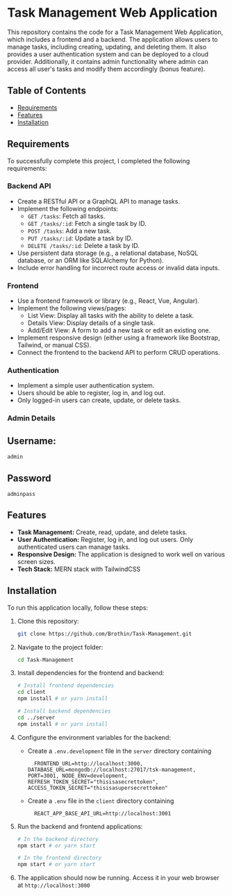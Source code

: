 # Task Management Web Application

This repository contains the code for a Task Management Web Application, which includes a frontend and a backend. The application allows users to manage tasks, including creating, updating, and deleting them. It also provides a user authentication system and can be deployed to a cloud provider. Additionally, it contains admin functionality where admin can access all user's tasks and modify them accordingly (bonus feature).

## Table of Contents
- [Requirements](#requirements)
- [Features](#features)
- [Installation](#installation)

## Requirements

To successfully complete this project, I completed the following requirements:

### Backend API

- Create a RESTful API or a GraphQL API to manage tasks.
- Implement the following endpoints:
  - `GET /tasks`: Fetch all tasks.
  - `GET /tasks/:id`: Fetch a single task by ID.
  - `POST /tasks`: Add a new task.
  - `PUT /tasks/:id`: Update a task by ID.
  - `DELETE /tasks/:id`: Delete a task by ID.
- Use persistent data storage (e.g., a relational database, NoSQL database, or an ORM like SQLAlchemy for Python).
- Include error handling for incorrect route access or invalid data inputs.

### Frontend

- Use a frontend framework or library (e.g., React, Vue, Angular).
- Implement the following views/pages:
  - List View: Display all tasks with the ability to delete a task.
  - Details View: Display details of a single task.
  - Add/Edit View: A form to add a new task or edit an existing one.
- Implement responsive design (either using a framework like Bootstrap, Tailwind, or manual CSS).
- Connect the frontend to the backend API to perform CRUD operations.

### Authentication

- Implement a simple user authentication system.
- Users should be able to register, log in, and log out.
- Only logged-in users can create, update, or delete tasks.

### Admin Details
## Username:
```
admin
```
## Password
```
adminpass
```

## Features

- **Task Management:** Create, read, update, and delete tasks.
- **User Authentication:** Register, log in, and log out users. Only authenticated users can manage tasks.
- **Responsive Design:** The application is designed to work well on various screen sizes.
- **Tech Stack:** MERN stack with TailwindCSS

## Installation

To run this application locally, follow these steps:

1. Clone this repository:

   ```bash
   git clone https://github.com/Brothin/Task-Management.git
   ```

2. Navigate to the project folder:

   ```bash
   cd Task-Management
   ```

3. Install dependencies for the frontend and backend:

   ```bash
   # Install frontend dependencies
   cd client
   npm install # or yarn install

   # Install backend dependencies
   cd ../server
   npm install # or yarn install
   ```

4. Configure the environment variables for the backend:
   - Create a `.env.development` file in the `server` directory containing
     ```
       FRONTEND_URL=http://localhost:3000, DATABASE_URL=mongodb://localhost:27017/tsk-management, PORT=3001, NODE_ENV=development, REFRESH_TOKEN_SECRET="thisisasecrettoken", ACCESS_TOKEN_SECRET="thisisasupersecrettoken"
     ```
   - Create a `.env` file in the `client` directory containing
     ```
       REACT_APP_BASE_API_URL=http://localhost:3001
     ```

5. Run the backend and frontend applications:

   ```bash
   # In the backend directory
   npm start # or yarn start

   # In the frontend directory
   npm start # or yarn start
   ```

7. The application should now be running. Access it in your web browser at `http://localhost:3000`
